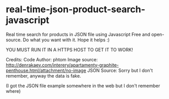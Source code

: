 # real-time-json-product-search-javascript
Real time search for products in JSON file using Javascript
Free and open-source. Do what you want with it. Hope it helps :)

YOU MUST RUN IT IN A HTTPS HOST TO GET IT TO WORK!

Credits: 
Code Author: phtom
Image source: http://denrakaev.com/interery/apartamenty-graphite-penthouse.html/attachment/no-image
JSON Source: Sorry but I don't remember, anyway the data is fake.

(I got the JSON file example somewhere in the web but I don't remember where)
